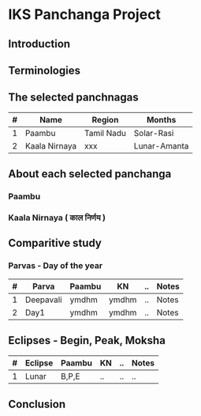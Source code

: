 # IKS Panchanga Project 

## Introduction


## Terminologies


## The selected panchnagas


| # | Name | Region | Months |
| --| ---- | ------ | ------ |
| 1 | Paambu | Tamil Nadu |  Solar-Rasi |
| 2 | Kaala Nirnaya | xxx |  Lunar-Amanta |


## About each selected panchanga

### Paambu

### Kaala Nirnaya ( काल निर्णय )

## Comparitive study

### Parvas - Day of the year

| # | Parva | Paambu |  KN |  .. |  Notes |
| --| ---- | ------ | ------ | --- | ---- |
| 1 | Deepavali | ymdhm |  ymdhm |  .. |  Notes |
| 2 | Day1 | ymdhm |  ymdhm |  .. |  Notes |

## Eclipses - Begin, Peak, Moksha

| # | Eclipse | Paambu |  KN |  .. |  Notes |
| --| ---- | ------ | ------ | --- | ---- |
| 1 | Lunar| B,P,E | .. | .. | .. |

## Conclusion
